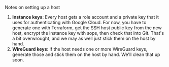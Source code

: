 Notes on setting up a host

1. **Instance keys**: Every host gets a role account and a private key
   that it uses for authenticating with Google Cloud. For now, you have to
   generate one with Terraform, get the SSH host public key from the new
   host, encrypt the instance key with sops, then check that into Git. That's
   a bit overwrought, and we may as well just stick them on the host by hand.
2. **WireGuard keys**: If the host needs one or more WireGuard keys, generate
   those and stick them on the host by hand. We'll clean that up soon.
